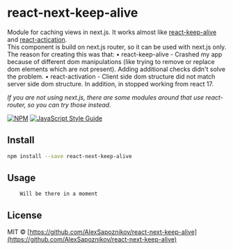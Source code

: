 # react-next-keep-alive

Module for caching views in next.js. It works almost like [react-keep-alive](https://www.npmjs.com/package/react-keep-alive) and [react-actication](https://www.npmjs.com/package/react-activation).
<br />
This component is build on next.js router, so it can be used with next.js only.
<br/>
The reason for creating this was that:
• react-keep-alive - Crashed my app because of different dom manipulations (like trying to remove or replace dom elements which are not present).
Adding additional checks didn't solve the problem.
• react-activation - Client side dom structure did not match server side dom structure. In addition, in stopped working from react 17.


*If you are not using next.js, there are some modules around that use react-router, so you can try those instead.*

[![NPM](https://img.shields.io/npm/v/react-next-keep-alive.svg)](https://www.npmjs.com/package/react-next-keep-alive) [![JavaScript Style Guide](https://img.shields.io/badge/code_style-standard-brightgreen.svg)](https://standardjs.com)

## Install

```bash
npm install --save react-next-keep-alive
```

## Usage

```tsx
    Will be there in a moment
```

## License

MIT © [https://github.com/AlexSapoznikov/react-next-keep-alive](https://github.com/AlexSapoznikov/react-next-keep-alive)
